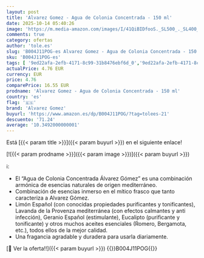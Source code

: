 ```yaml
---
layout: post
title: 'Alvarez Gomez - Agua de Colonia Concentrada - 150 ml'
date: 2025-10-14 05:40:26
image: 'https://m.media-amazon.com/images/I/41QiBIDfooS._SL500_._SL400_.jpg'
comments: true
category: ofertas
author: 'tole.es'
slug: 'B004J11POG-es Alvarez Gomez - Agua de Colonia Concentrada - 150 ml'
sku: 'B004J11POG-es'
tags: [ '9ed22afa-2efb-4171-8c99-31b8476ebf6d_0','9ed22afa-2efb-4171-8c99-31b8476ebf6d_1101','9ed22afa-2efb-4171-8c99-31b8476ebf6d_2201','9ed22afa-2efb-4171-8c99-31b8476ebf6d_5001','9ed22afa-2efb-4171-8c99-31b8476ebf6d_6401','Agua de colonia para hombres','Arborist Merchandising Root','Belleza','Esenciales del día a día: Belleza','Fragancias para hombres','Los favoritos de los clientes: Belleza','Perfumes y fragancias','Self Service','Special Features Stores','Top Brands Beauty Fragrances','Top Brands Beauty Selection','Top Brands Perfumes Selection','agua','alvarez gomez','colonia','de','top brands_beauty','🇪🇸', ]
actualPrice: 4.76 EUR
currency: EUR
price: 4.76
comparePrice: 16.55 EUR
prodname: 'Alvarez Gomez - Agua de Colonia Concentrada - 150 ml'
country: 'es'
flag: '🇪🇸'
brand: 'Alvarez Gomez'
buyurl: 'https://www.amazon.es/dp/B004J11POG/?tag=tolees-21'
descuento: '71.24'
average: '10.3492000000001'
---
```


Está [{{< param title >}}]({{< param buyurl >}}) en el siguiente enlace!

[![{{< param prodname >}}]({{< param image >}})]({{< param buyurl >}})

ℹ️:

- El “Agua de Colonia Concentrada Álvarez Gómez” es una combinación armónica de esencias naturales de origen mediterráneo.
- Combinación de esencias inmerso en el mítico frasco que tanto caracteriza a Alvarez Gómez.
- Limón Español (con conocidas propiedades purificantes y tonificantes), Lavanda de la Provenza mediterránea (con efectos calmantes y anti infección), Geranio Español (estimulante), Eucalipto (purificante y tonificante) y otros muchos aceites esenciales (Romero, Bergamota, etc.), todos ellos de la mejor calidad.
- Una fragancia agradable y duradera para usarla diariamente.

[🛒 Ver la oferta!!]({{< param buyurl >}})
{{<world>}}B004J11POG{{</world>}}

